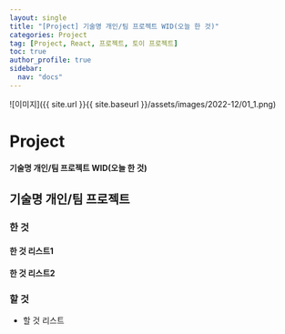 ```yaml
---
layout: single
title: "[Project] 기술명 개인/팀 프로젝트 WID(오늘 한 것)"
categories: Project
tag: [Project, React, 프로젝트, 토이 프로젝트]
toc: true
author_profile: true
sidebar:
  nav: "docs"
---
```


![이미지]({{ site.url }}{{ site.baseurl }}/assets/images/2022-12/01_1.png)

# Project

**기술명 개인/팀 프로젝트 WID(오늘 한 것)**

## 기술명 개인/팀 프로젝트

### 한 것

#### 한 것 리스트1

#### 한 것 리스트2

### 할 것

- 할 것 리스트
